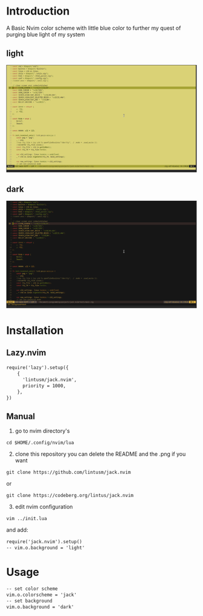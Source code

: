 # Introduction
A Basic Nvim color scheme with little blue color to
further my quest of purging blue light of my system

## light
![light theme](_light-bg.png)

## dark
![dark theme](_dark-bg.png)

# Installation
## Lazy.nvim
```
require('lazy').setup({
    {
      'lintusm/jack.nvim',
      priority = 1000,
    },
})
```
## Manual
1. go to nvim directory's
```
cd $HOME/.config/nvim/lua
```
2. clone this repository
you can delete the README and the .png if you want
```
git clone https://github.com/lintusm/jack.nvim
```
or
```
git clone https://codeberg.org/lintus/jack.nvim
```
3. edit nvim configuration
```
vim ../init.lua
```
and add:
```
require('jack.nvim').setup()
-- vim.o.background = 'light'
```
# Usage
```
-- set color scheme
vim.o.colorscheme = 'jack'
-- set background
vim.o.background = 'dark'
```
